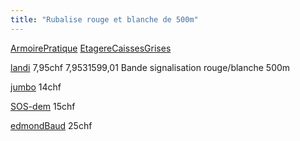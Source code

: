 ```yaml
---
title: "Rubalise rouge et blanche de 500m"
---
```



[ArmoirePratique](notes/zones/ArmoirePratique.md) [EtagereCaissesGrises](notes/zones/EtagereCaissesGrises.md)

[landi](notes/utilisateurs/fournisseurs/landi.md) 7,95chf 7,9531599,01 Bande signalisation rouge/blanche 500m

[jumbo](notes/utilisateurs/fournisseurs/jumbo.md) 14chf 

[SOS-dem](notes/utilisateurs/fournisseurs/SOS-dem.md) 15chf 

[edmondBaud](notes/utilisateurs/fournisseurs/edmondBaud.md) 25chf 